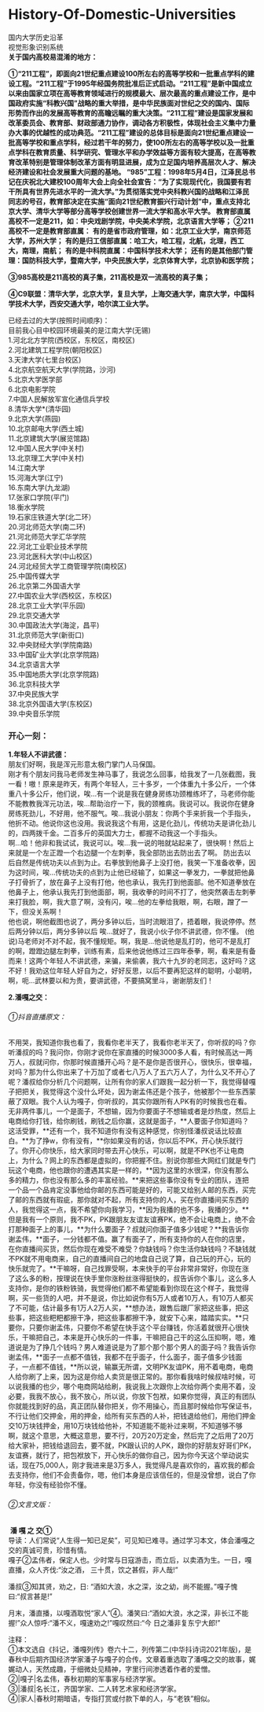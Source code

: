 #  History-Of-Domestic-Universities
国内大学历史沿革  
视觉形象识别系统  
 **关于国内高校易混淆的地方：**

   **①“211工程”，即面向21世纪重点建设100所左右的高等学校和一批重点学科的建设工程。“211工程”于1995年经国务院批准后正式启动。“211工程”是新中国成立以来由国家立项在高等教育领域进行的规模最大、层次最高的重点建设工作，是中国政府实施“科教兴国”战略的重大举措，是中华民族面对世纪之交的国内、国际形势而作出的发展高等教育的高瞻远瞩的重大决策。“211工程”建设是国家发展和改革委员会、教育部、财政部通力协作，调动各方积极性，体现社会主义集中力量办大事的优越性的成功典范。“211工程”建设的总体目标是面向21世纪重点建设一批高等学校和重点学科，经过若干年的努力，使100所左右的高等学校以及一批重点学科在教育质量、科学研究、管理水平和办学效益等方面有较大提高，在高等教育改革特别是管理体制改革方面有明显进展，成为立足国内培养高层次人才、解决经济建设和社会发展重大问题的基地。
   “985”工程：1998年5月4日，江泽民总书记在庆祝北大建校100周年大会上向全社会宣告：“为了实现现代化，我国要有若干所具有世界先进水平的一流大学。”为贯彻落实党中央科教兴国的战略和江泽民同志的号召，教育部决定在实施“面向21世纪教育振兴行动计划”中，重点支持北京大学、清华大学等部分高等学校创建世界一流大学和高水平大学。
教育部直属高校不一定是211，如：中央戏剧学院，中央美术学院，北京语言大学等；**
**②211高校不一定是教育部直属：**
    **有的是省市政府管理，如：北京工业大学，南京师范大学，苏州大学；**
    **有的是归工信部直属：哈工大，哈工程，北航，北理，西工大，南理，南航；**
    **有的是中科院直属：中国科学技术大学；**
    **还有的是其他部门管理：国防科技大学，暨南大学，中央民族大学，北京体育大学，北京协和医学院；**

**③985高校是211高校的真子集，211高校是双一流高校的真子集；**  

**④C9联盟：清华大学，北京大学，复旦大学，上海交通大学，南京大学，中国科学技术大学，西安交通大学，哈尔滨工业大学。**

已经去过的大学(按照时间顺序)：  
目前我心目中校园环境最美的是江南大学(无锡)  
1.河北北方学院(西校区，东校区，南校区)  
2.河北建筑工程学院(朝阳校区)  
3.天津大学(七里台校区)  
4.北京航空航天大学(学院路，沙河)  
5.北京大学医学部  
6.北京电影学院  
7.中国人民解放军宣化通信兵学校  
8.清华大学*(清华园)  
9.北京大学(燕园)  
10.北京邮电大学(西土城)  
11.北京建筑大学(展览馆路)  
12.中国人民大学(中关村)  
13.北京理工大学(中关村)  
14.江南大学  
15.河海大学(江宁)  
16.东南大学(九龙湖)  
17.张家口学院(平门)  
18.衡水学院  
19.石家庄铁道大学(北二环）  
20.河北师范大学(南二环)   
21.河北师范大学汇华学院  
22.河北工业职业技术学院    
23.河北医科大学(中山校区)  
24.河北经贸大学工商管理学院(南校区)  
25.中国传媒大学  
26.北京第二外国语大学  
27.中国农业大学(西校区，东校区)  
28.北京工业大学(平乐园)  
29.北京交通大学  
30.中国政法大学(海淀，昌平)  
31.北京师范大学(新街口)  
32.中央财经大学(学院南路)  
33.中国矿业大学(北京学院路)  
34.北京语言大学  
35.中国地质大学(北京学院路)  
36.北京科技大学  
37.中央民族大学  
38.北京外国语大学(东校区)  
39.中央音乐学院  

### 开心一刻：

**1.年轻人不讲武德：**  
朋友们好啊，我是浑元形意太极门掌门人马保国。    
刚才有个朋友问我马老师发生神马事了，我说怎么回事，给我发了一几张截图，我一看！嗷！原来是昨天，有两个年轻人，三十多岁，一个体重九十多公斤，一个体重八十多公斤，他们说，唉…有一个说是我在健身房练功颈椎练坏了，马老师你能不能教教我浑元功法，唉…帮助治疗一下，我的颈椎病。我说可以。我说你在健身房练死劲儿，不好用，他不服气。唉...我说小朋友：你两个手来折我一个手指头，他折不动。他说你这也没用。我说我这个有用，这是化劲儿，传统功夫是讲化劲儿的，四两拨千金。二百多斤的英国大力士，都握不动我这一个手指头。  
啊…哈！他非和我试试，我说可以。唉…我一说的啪就站起来了，很快啊！然后上来就是一个左正蹬一个右边腿一个左刺拳，我全部防出去防出去了啊。 防出去以后自然是传统功夫以点到为止。右拳放到他鼻子上没打他，我笑一下准备收拳，因为这时间，唉...传统功夫的点到为止他已经输了，如果这一拳发力，一拳就把他鼻子打骨折了，放在鼻子上没有打他，他也承认，我先打到他面部。他不知道拳放在他鼻子上，他承认我先打到他面部，啊，我收拳的时间不打了，他突然袭击左刺拳来打我脸，啊，我大意了啊，没有闪，唉…他的左拳给我眼，啊，右眼，蹭了一下，但没关系啊！  
他也说，啊他截图也说了，两分多钟以后，当时流眼泪了，捂着眼，我说停停。然后两分钟以后，两分多钟以后 唉...就好了，我说小伙子你不讲武德，你不懂。 (他说)马老师对不对不起，我不懂规矩。啊，我是…他说他是乱打的，他可不是乱打的啊，蹬蹬边腿左刺拳，训练有素，后来他说他练过三四年泰拳，啊，看来是有备而来！这两个年轻人不讲武德，来骗，来偷袭，我六十九岁的老同志，这好吗？这不好！我劝这位年轻人好自为之，好好反思，以后不要再犯这样的聪明，小聪明，啊，呃…武林要以和为贵，要讲武德，不要搞窝里斗，谢谢朋友们！  

**2.潘嘎之交：**    

###### ①抖音直播原文：  

不用哭，我知道你我也看了，我看你老半天了，我看你老半天了，你听叔的吗？你听潘叔的吗？我问你，你刚才说你在家直播的时候3000多人看，有时候高达一两万人，叔就问你，你那时候直播开心吗？是不是你是否很开心，很快乐，很幸福，对吗？那为什么你出来了十万加了或者七八万人了五六万人了，为什么又不开心了呢？潘叔给你分析几个问题啊，让所有你的家人们跟我一起分析一下，我觉得替嘎子把把关，我觉得这个没什么坏处，因为谢孟伟还是个孩子，他被那个一些东西蒙蔽了双眼。我个人认为嘎子，你听叔的，其实你跟所有人PK有的时候我也在看。无非两件事儿，一个是面子，不想输，因为你要面子不想输或者是炒热度，然后上电商给你打钱，给你刷钱，刷钱之后你赢，这就是面子，**人要面子你知道吗？这活受罪，**还有一个，我不知道你有没有这种感觉，你别怪潘叔说话比较直白。**为了挣w，你有没有，**你如果没有的话，你以后不PK，开心快乐就行了。你开心你快乐，给大家同时带去开心快乐，可以啊，就是不PK也不让电商上，为什么？网上的东西都是虚拟的，你把握不住。别说你那些大网红们就是专门玩这个电商，他也跟你的遭遇其实是一样的，**因为这里的水很深，你没有那么多的精力，你也没有那么多的丰富经验。**来把这些事你没有专业的团队，连把一个品一个品肯定没事他给你邮的东西可能是好的，可能又给别人邮的东西，买完了邮的东西就有瑕疵，那你就对不起，所有支持你的人，买在你直播间买东西的人，我觉得这一点，我不希望你向我学习，**因为我播的也不多，我播的少。**但是我有一个原则，我不PK，PK跟朋友友谊友谊赛PK，绝不会让电商上，绝不会打那种面子上的事儿，**为什么要面子？叔就问你面子值多少钱呢？**我告诉你谢孟伟，**面子，一分钱都不值。赢了有面子了，所有支持你的人在你的店里，在你直播间买货，然后你现在难受不难受？你缺钱吗？你生活你缺钱吗？不缺钱就不PK就不用电商来，自己的直播间自己的地盘自己说了算，自己玩的开心，玩的快乐就完了。**干嘛呀，自己找罪受啊，本来快手的平台非常非常好，你现在涨了这么多的粉，按理说在快手里你涨粉丝涨得挺快的，叔告诉你个事儿，这么多人支持你，是你的铁粉铁骑，我觉得他们都不希望能看到你现在这个样子，我觉得啊，买一些货的人吧，并不是说，你比如说你有5万人或者10万人，有10万人都买了不可能，估计最多有1万人2万人买，**想办法，跟售后跟厂家把这些事，把这些事，把这些粑粑都擦干净，把这些事都擦干净，就安下心来，踏踏实实。**只要你，只要你谢孟伟，只要你不希望在快手这个平台赚钱，你活着就很开心很快乐，干嘛把自己，本来是开心快乐的一件事，干嘛把自己干的这么压抑啊，嗯，难道说是为了挣几个钱吗？男人难道说是为了那个那个那个男人的面子吗？我告诉你谢孟伟，**面子一点都不值钱，我都不在乎面子，什么面子，面子值多少钱面子，一点都不值钱，**所以说，输赢无所谓，文明PK友谊PK，用不着电商，电商人给你刷了上来，因为这是你给人卖货是很正常的。那你看我啥时候叔啥时候，可以说我播的也少，哪个电商网站给刷，我说我上次跟你上次给你两个卖用不着，没必要，我我不放心，我不放心，所以说，你放下包袱，如果你觉得，真正的有团队你就能找到好的品，真正团队替你把关，你不用操心，而且那时候给你写保证书，不行让他们交押金，用的押金，给所有买东西的人补，把钱退给他们，用他们押金交10万块钱押金，用10万块钱给他补，不知道能不能补过来啊，不知道够不够啊，就这个意思，大概这意思，要不行，20万20万定金，然后完了之后用了20万给大家补，把钱给退回去，要不就，PK跟认识的人PK，跟你的好朋友好哥们PK，友谊赛，就行了，把包袱放下，开心快乐的做你自己，因为你今天这个举动说实话，现在75,000人，刚才我进来是3万多人，我觉得凡是喜欢你的，喜欢我的都会去支持你，他们不会责备你，嗯，他们本身是应该信任的，但是没曾想，说白了你年轻，你没有经验你不懂。 



###### ②文言文版：    

​                                                                                  **潘 嘎 之 交①**   
导读：人们常说“人生得一知已足矣”，可见知已难寻。通过学习本文，体会潘嘎之交的真诚可贵，珍惜有情。  
嘎子②孟伟者，保定人也。少时常与日寇游击，而立后，以卖酒为生。一日，嘎直播，众人齐伐:“汝之酒， 三十贯，饮之甚假，非人哉!”  

潘叔③知其贤，劝之，日: “酒如大浪，水之深，汝之幼，尚不能握。”嘎子愧曰:“叔言甚是!”  

月末，潘直播，以嘎酒取悦“家人”④。潘笑曰:“酒如大浪，水之深，非长江不能握!”众人惊呼:“潘不义，嘎速劝之!”嘎叹然曰:“今 日之潘非复东宁大郎!”      

注释：  
①本文选自《抖记，潘嘎列传》卷六十二，列传第二(中华抖诗词2021年版)，是春秋中后期齐国经济学家潘子与嘎子的合传。文章着重选取了潘嘎之交的故事，娓娓动人，天然成趣，于细微处见精神，字里行间渗透着作者的爱憎。  
②|嘎子|名孟伟，春秋初期的军事家与经济学家。  
③|潘叔|名长江，齐国学家、二人转艺术家和经济学家。  
④|家人|春秋时期暗语，专指打赏或付款下单的人，与“老铁”相似。  



